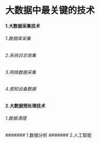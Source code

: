 # 大数据中最关键的技术
#### 1.大数据采集技术
###### 1.数据库采集
###### 2.系统日志收集
###### 3.网络数据采集
###### 4.感知设备数据
#### 2.大数据预处理技术
###### 1.数据清理
####### 1.数据分析
####### 2.人工智能


